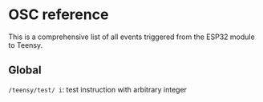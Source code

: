 # OSC reference
This is a comprehensive list of all events triggered from the ESP32 module to Teensy.

## Global
`/teensy/test/ i`: test instruction with arbitrary integer